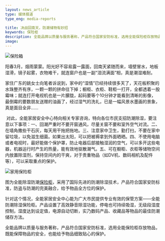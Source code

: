 ```yaml
---
layout: news_article
type: 媒体报道
type_eng: media-reports

title: 决战回南天，防潮储物有妙招
keywords: 保险柜
description: 全能品牌以质量与服务著称，产品符合国家安防标准，选用全能保险柜存放物品，既能保障物品的安全，也能给予物品细致贴心的保护。
image: 
---
```

![保险箱](http://www.qnnsafe.com/image-news/id033501.jpg)

阳春3月，烟雨蒙蒙。阳光好不容易露一露面，回南天紧随而来，墙壁冒水，地板湿滑，镜子起雾，衣物难干，就连窗户也是一副“泪流满面”相，真是潮湿难耐。

家住广东的姚女士向笔者诉说到，家中的“湿情”已经持续很多天了，天花板积聚的水珠整齐有序，一颗一颗的拼命往下掉；橱柜、衣柜、鞋柜一打开，全都透着一股霉味；就连打开电视机也是一片朦胧，起码要等个10分钟才能看到清晰的影像，最倒霉的要数朋友送赠的油画了，经过湿气的洗礼，已是一幅风景水墨画的景象，真是面目全非……

 对此，全能家居安全中心特向相关专家咨询，特向各位市民支招防潮除湿，要注意以下事项：一、回潮严重时不要开窗通风，尽量关窗不要和室外空气对流。二、在墙角撒些干石灰，每天用干拖把拖地。三、注意家中卫生，勤打扫，不要在家中留垃圾，以免滋生细菌。如果出太阳，可以把被褥拿到外面晒晒。四、不使用电脑或者电视时，最好能做个保护罩，防止电器后部接触湿润的空气，可以多开这些电器，机器运行时产生的热量，能有效地驱散潮气。五、可在橱柜、衣柜等储物空间内放置除湿剂，保持空间内的干爽，对于贵重物品（如DV机、数码相机及配件等），可以采取重点的保护。

![家用保险柜](http://www.qnnsafe.com/image-news/id033502.jpg)

图为全能除湿防潮[保险柜](http://www.qnnsafe.com/)，采用了国际先进的防潮除湿技术，产品符合国家安防标准，防盗与防潮的完美融合，给予物品全方位的保护。

针对这个情况，全能家居安全中心能为广大市民提供专业有效的保管方案——全能防潮除湿保险柜。产品设置了高效静音除湿功能，停电也可持续吸湿，无级段湿度控制，湿度达到设定值，电源自动切断，实乃数码产品、收藏品等物品的最佳防潮储存方法。

全能品牌以质量与服务著称，产品符合国家安防标准，选用全能保险柜存放物品，既能保障物品的安全，也能给予物品细致贴心的保护。
